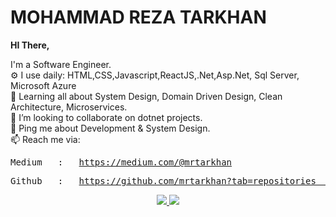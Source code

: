 <h1>MOHAMMAD REZA TARKHAN</h1>


<b>HI There, </b>

 I'm a Software Engineer.<br>
⚙️ I use daily: HTML,CSS,Javascript,ReactJS,.Net,Asp.Net, Sql Server, Microsoft Azure<br>
🌱 Learning all about System Design, Domain Driven Design, Clean Architecture, Microservices.<br>
👯 I’m looking to collaborate on dotnet projects.<br>
💬 Ping me about Development & System Design.<br>
📫 Reach me via: 



<pre>Medium   :   <a href="https://medium.com/@mrtarkhan" target="_blank">https://medium.com/@mrtarkhan</a><br /></pre>
<pre>Github   :   <a href="https://github.com/mrtarkhan?tab=repositories" target="_blank">https://github.com/mrtarkhan?tab=repositories  </a><br /></pre>


<p align="center">
<a href="#" alt="Mohammadreza Tarkhan github stats">
  <img src="https://github-readme-stats.vercel.app/api/top-langs/?username=mrtarkhan" />
</a>
  <a href="#" alt="Mohammadreza Tarkhan github stats">
  <img src="https://github-readme-stats.vercel.app/api?username=mrtarkhan&show_icons=true&count_private=true" />
 </a> 
</p>
